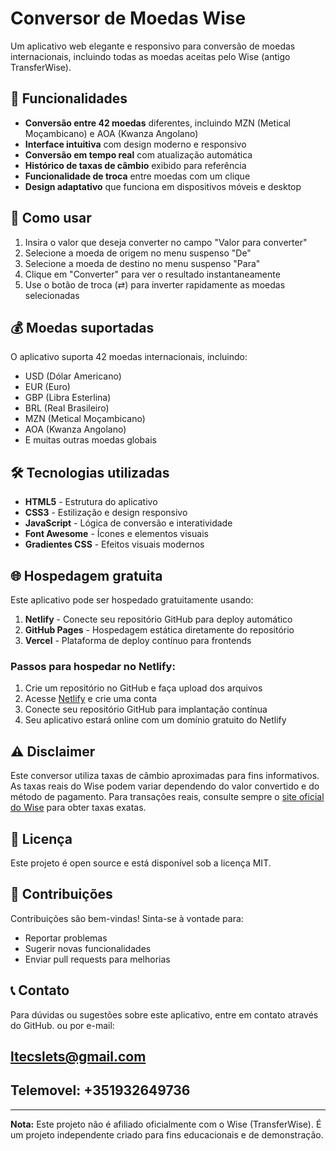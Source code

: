 # Conversor de Moedas Wise

Um aplicativo web elegante e responsivo para conversão de moedas internacionais, incluindo todas as moedas aceitas pelo Wise (antigo TransferWise).

## 🌟 Funcionalidades

- **Conversão entre 42 moedas** diferentes, incluindo MZN (Metical Moçambicano) e AOA (Kwanza Angolano)
- **Interface intuitiva** com design moderno e responsivo
- **Conversão em tempo real** com atualização automática
- **Histórico de taxas de câmbio** exibido para referência
- **Funcionalidade de troca** entre moedas com um clique
- **Design adaptativo** que funciona em dispositivos móveis e desktop

## 🚀 Como usar

1. Insira o valor que deseja converter no campo "Valor para converter"
2. Selecione a moeda de origem no menu suspenso "De"
3. Selecione a moeda de destino no menu suspenso "Para"
4. Clique em "Converter" para ver o resultado instantaneamente
5. Use o botão de troca (⇄) para inverter rapidamente as moedas selecionadas

## 💰 Moedas suportadas

O aplicativo suporta 42 moedas internacionais, incluindo:

- USD (Dólar Americano)
- EUR (Euro)
- GBP (Libra Esterlina)
- BRL (Real Brasileiro)
- MZN (Metical Moçambicano)
- AOA (Kwanza Angolano)
- E muitas outras moedas globais

## 🛠️ Tecnologias utilizadas

- **HTML5** - Estrutura do aplicativo
- **CSS3** - Estilização e design responsivo
- **JavaScript** - Lógica de conversão e interatividade
- **Font Awesome** - Ícones e elementos visuais
- **Gradientes CSS** - Efeitos visuais modernos

## 🌐 Hospedagem gratuita

Este aplicativo pode ser hospedado gratuitamente usando:

1. **Netlify** - Conecte seu repositório GitHub para deploy automático
2. **GitHub Pages** - Hospedagem estática diretamente do repositório
3. **Vercel** - Plataforma de deploy contínuo para frontends

### Passos para hospedar no Netlify:

1. Crie um repositório no GitHub e faça upload dos arquivos
2. Acesse [Netlify](https://www.netlify.com/) e crie uma conta
3. Conecte seu repositório GitHub para implantação contínua
4. Seu aplicativo estará online com um domínio gratuito do Netlify

## ⚠️ Disclaimer

Este conversor utiliza taxas de câmbio aproximadas para fins informativos. As taxas reais do Wise podem variar dependendo do valor convertido e do método de pagamento. Para transações reais, consulte sempre o [site oficial do Wise](https://wise.com) para obter taxas exatas.

## 📄 Licença

Este projeto é open source e está disponível sob a licença MIT.

## 🤝 Contribuições

Contribuições são bem-vindas! Sinta-se à vontade para:
- Reportar problemas
- Sugerir novas funcionalidades
- Enviar pull requests para melhorias

## 📞 Contato

Para dúvidas ou sugestões sobre este aplicativo, entre em contato através do GitHub. ou por e-mail: 
## ltecslets@gmail.com 
## Telemovel: +351932649736

---

**Nota:** Este projeto não é afiliado oficialmente com o Wise (TransferWise). É um projeto independente criado para fins educacionais e de demonstração.